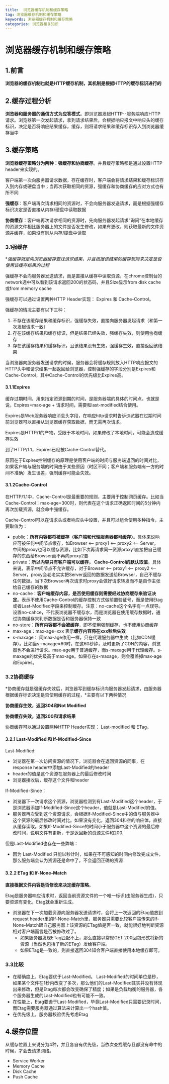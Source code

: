 ```yaml
---
title:  浏览器缓存机制和缓存策略
tag: 浏览器缓存机制和缓存策略
keywords: 浏览器缓存机制和缓存策略
categories: 浏览器相关知识
---
```

# 浏览器缓存机制和缓存策略

## 1.前言

**浏览器的缓存机制也就是HTTP缓存机制，其机制是根据HTTP的缓存标识进行的**

## 2.缓存过程分析

**浏览器和服务器的通信方式为应答模式**。即浏览器发起HTTP--服务端响应HTTP请求。浏览器第一次发起请求，拿到请求结果后，会根据响应报文中响应头的缓存标识，决定是否将响应结果缓存，缓存，则将请求结果和缓存标识存入到浏览器缓存当中

## 3.缓存策略

**浏览器缓存策略分为两种：强缓存和协商缓存**。并且缓存策略都是通过设置HTTP header来实现的。

客户端第一次向服务器请求数据，存在缓存时，客户端会将请求结果和缓存标识存入到内存或硬盘当中；当再次获取相同的资源，强缓存和协商缓存的应对方式也有所不同

**强缓存**：客户端再次请求相同的资源时，不会向服务器发送请求，而是根据强缓存标识决定是否直接从内存/硬盘中读取数据

**协商缓存**：客户端再次请求相同的资源时，先向服务器发起请求“询问”在本地缓存的资源文件相比服务器上的文件是否发生修改，如果有更改，则获取最新的文件资源并缓存，如果没有则从内存/硬盘中读取

### 3.1强缓存

**强缓存就是向浏览器缓存查找请求结果，并且根据该结果的缓存规则来决定是否使用该缓存结果的过程*

强缓存不会向服务器发送请求，而是直接从缓存中读取资源，在chrome控制台的network选中可以看到该请求返回200的状态码，并且SIze显示from disk cache或from memory cache

强缓存可以通过设置两种HTTP Header实现： Expires 和 Cache-Control。

强缓存的情况主要有以下三种：

1. 不存在该缓存结果和缓存标识，强缓存失效，直接向服务器发起请求（和第一次发起请求一致）
2. 存在该缓存结果和缓存标识，但是结果已经失效，强缓存失效，则使用协商缓存
3. 存在该缓存结果和缓存标识，且该结果没有生效，强缓存生效，直接返回该结果

当浏览器向服务器发送请求的时候，服务器会将缓存规则放入HTTP响应报文的HTTP头中和请求结果一起返回给浏览器，控制强缓存的字段分别是Expires和Cache-Control，其中Cache-Control的优先级比Expires高。

#### 3.1.1Expires

缓存过期时间，用来指定资源到期的时间，是服务器端的具体的时间点。也就是说，Expires=max-age + 请求时间，需要和last-modified结合使用。

Expires是Web服务器响应消息头字段，在响应http请求时告诉浏览器在过期时间前浏览器可以直接从浏览器缓存获取数据，而无需再次请求。

Expires是HTTP/1的产物，受限于本地时间，如果修改了本地时间，可能会造成缓存失效

到了HTTP/1.1，Expires已经被Cache-Control替代。

原因在于Expires控制缓存的原理是使用客户端的时间与服务端返回的时间对比，如果客户端与服务端的时间由于某些原因（时区不同；客户端和服务端有一方的时间不准确）发生误差，强制缓存可能会失效。

#### 3.1.2Cache-Control

在HTTP/1.1中，Cache-Control是最重要的规则，主要用于控制网页缓存。比如当Cache-Control：max-age=300时，则代表在这个请求正确返回时间的5分钟内再次加载资源，就会命中强缓存。

Cache-Control可以在请求头或者响应头中设置，并且可以组合使用多种指令，主要取值为：

- public：**所有内容都将被缓存（客户端和代理服务器都可缓存）**。具体来说响应可被任何中间节点缓存，如Browser <-- proxy1 <-- proxy2 <-- Server， 中间的proxy也可以缓存资源，比如下次再请求同一资源proxy1直接把自己缓存的东西给Browser而不再向proxy2要
- private：**所以内容只有客户端可以缓存， Cache-Control的默认取值**。具体来说，表示中间节点不允许缓存，对于Browser <-- proxy1 <-- proxy2 <-- Server，proxy会老老实实把Server返回的数据发送给Browser，自己不缓存任何数据。当下次Browser再次请求时proxy会做好请求转发而不是自作主张给自己缓存的数据
- no-cache：**客户端缓存内容，是否使用缓存则需要经过协商缓存来验证决定**。表示不使用Cache-Control的缓存控制方式做前置验证号，而是使用Etag或者Last-Modified字段来控制缓存。注意：no-cache这个名字有一点误导。设置no-cahce，不代表浏览器不缓存水，而是浏览器在使用缓存数据时，通过协商缓存来判断数据是否和服务器保持一致
- no-store：**所有内容都不会被缓存**，即不使用强制缓存，也不使用协商缓存
- max-age：max-age=xxx 表示**缓存内容将在xxx秒后失效**
- s-maxage： 同max-age作用一样，只在代理服务器中生效（比如CDN缓存）。比如当s-maxage=60时，在这60秒钟，及时更新了CDN的内容，浏览器也不会进行请求。max-age用于普通缓存，而s-maxage用于代理缓存。s-maxage的优先级高于max-age。如果存在s-maxage，则会覆盖掉max-age和Expires。

### 3.2协商缓存

*协商缓存就是强缓存失效后，浏览器写到缓存标识向服务器发起请求，由服务器根据缓存标识决定是否使用缓存的过程，*主要有以下两种情况

**协商缓存生效，返回304和Not Modified**

**协商缓存失效，返回200和请求结果**

协商缓存可以通过设置两种HTTP Header实现： Last-modified 和 ETag。

#### 3.2.1 Last-Modified 和 If-Modified-Since

Last-Modified:

- 浏览器在第一次访问资源的情况下，浏览器会在返回资源的同事，在response header中添加Last-Modified的header
- header的值是这个资源在服务器上的最后修改时间
- 浏览器接收后，缓存这个文件和header

If-Modified-Since：

- 浏览器下一次请求这个资源，浏览器检测到有Last-Modified这个header，于是浏览器添加If-Modified-Since这个header，值就是Last-Modified的值。
- 服务器再次受到这个资源请求，会根据If-Modified-Since中的值与服务器中这个资源的最后修改时间对比。如果没有变化，返回304和空的响应体，直接从缓存读取。如果If-Modified-Since的时间小于服务器中这个资源的最后修改时间，说明文件有更新，于是返回新的资源文件和200.

但是Last-Modified也存在一些弊端：

- 因为 Last-Modified 只能以秒计时，如果在不可感知的时间内修改完成文件，那么服务端会认为资源还是命中了，不会返回正确的资源

#### 3.2.2 ETag 和 If-None-Match

**直接根据文件内容是否修改来决定缓存策略**。

Etag是服务器响应请求时，返回当前资源文件的一个唯一标识(由服务器生成)，只要资源有变化，Etag就会重新生成。

- 浏览器在下一次加载资源向服务器发送请求时，会将上一次返回的Etag值放到request header里的If-None-Match里，服务器只需要比较客户端传来的If-None-Match跟自己服务器上该资源的ETag值是否一致，就能很好地判断资源相对客户端而言是否被修改过了。
  - 如果服务器发现ETag匹配不上，那么直接以常规GET 200回包形式将新的资源（当然也包括了新的ETag）发给客户端。
  - 如果ETag是一致的，则直接返回304知会客户端直接使用本地缓存即可。

### 3.3比较

- 在精确度上，Etag要优于Last-Modified。    Last-Modified的时间单位是秒，如果某个文件在1秒内改变了多次，那么他们的Last-Modified其实并没有体现出来修改，但是Etag每次都会改变确保了精度；如果是负载均衡的服务器，各个服务器生成的Last-Modified也有可能不一致。
- 在性能上，Etag要逊于Last-Modified，毕竟Last-Modified只需要记录时间，而Etag需要服务器通过算法来计算出一个hash值。
- 在优先级上，服务器校验优先考虑Etag

## 4.缓存位置

从缓存位置上来说分为4种，并且各自有优先级，当依次查找缓存且都没有命中的时候，才会去请求网络。

- Service Worker
- Memory Cache
- Disk Cache
- Push Cache